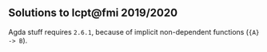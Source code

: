 ## Solutions to lcpt@fmi 2019/2020

Agda stuff requires `2.6.1`, because of implicit non-dependent functions (`{A} -> B`).
